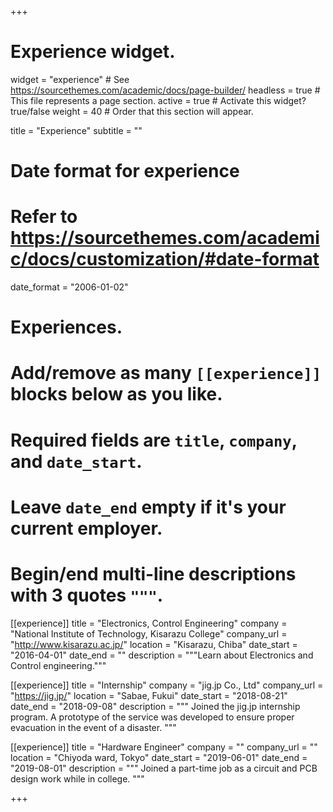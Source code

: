 +++
# Experience widget.
widget = "experience"  # See https://sourcethemes.com/academic/docs/page-builder/
headless = true  # This file represents a page section.
active = true  # Activate this widget? true/false
weight = 40  # Order that this section will appear.

title = "Experience"
subtitle = ""

# Date format for experience
#   Refer to https://sourcethemes.com/academic/docs/customization/#date-format
date_format = "2006-01-02"

# Experiences.
#   Add/remove as many `[[experience]]` blocks below as you like.
#   Required fields are `title`, `company`, and `date_start`.
#   Leave `date_end` empty if it's your current employer.
#   Begin/end multi-line descriptions with 3 quotes `"""`.
[[experience]]
  title = "Electronics, Control Engineering"
  company = "National Institute of Technology, Kisarazu College"
  company_url = "http://www.kisarazu.ac.jp/"
  location = "Kisarazu, Chiba"
  date_start = "2016-04-01"
  date_end = ""
  description = """Learn about Electronics and Control engineering."""

[[experience]]
  title = "Internship"
  company = "jig.jp Co., Ltd"
  company_url = "https://jig.jp/"
  location = "Sabae, Fukui"
  date_start = "2018-08-21"
  date_end = "2018-09-08"
  description = """
  Joined the jig.jp internship program.
  A prototype of the service was developed to ensure proper evacuation in the event of a disaster.
  """

[[experience]]
  title = "Hardware Engineer"
  company = ""
  company_url = ""
  location = "Chiyoda ward, Tokyo"
  date_start = "2019-06-01"
  date_end = "2019-08-01"
  description = """
  Joined a part-time job as a circuit and PCB design work while in college.
  """

+++
